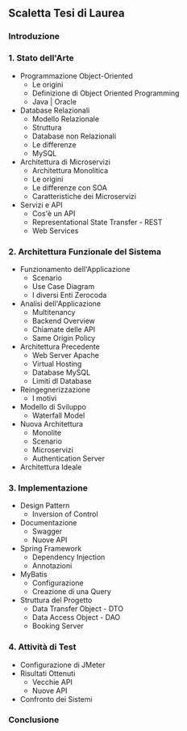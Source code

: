 ## Scaletta Tesi di Laurea

### Introduzione

### 1. Stato dell'Arte
* Programmazione Object-Oriented
    * Le origini
    * Definizione di Object Oriented Programming
    * Java | Oracle
* Database Relazionali
    * Modello Relazionale
    * Struttura
    * Database non Relazionali
    * Le differenze
    * MySQL
* Architettura di Microservizi
    * Architettura Monolitica
    * Le origini
    * Le differenze con SOA
    * Caratteristiche dei Microservizi
* Servizi e API
    * Cos'è un API
    * Representational State Transfer - REST
    * Web Services

### 2. Architettura Funzionale del Sistema
* Funzionamento dell'Applicazione
    * Scenario
    * Use Case Diagram
    * I diversi Enti Zerocoda
* Analisi dell'Applicazione
    * Multitenancy
    * Backend Overview
    * Chiamate delle API
    * Same Origin Policy
* Architettura Precedente
    * Web Server Apache
    * Virtual Hosting
    * Database MySQL
    * Limiti dl Database
* Reingegnerizzazione
    * I motivi
* Modello di Sviluppo
    * Waterfall Model 
* Nuova Architettura
    * Monolite
    * Scenario
    * Microservizi
    * Authentication Server
* Architettura Ideale

### 3. Implementazione
* Design Pattern
    * Inversion of Control
* Documentazione
    * Swagger
    * Nuove API
* Spring Framework
    * Dependency Injection
    * Annotazioni
* MyBatis
    * Configurazione
    * Creazione di una Query
* Struttura del Progetto
    * Data Transfer Object - DTO
    * Data Access Object - DAO
    * Booking Server

### 4. Attività di Test
* Configurazione di JMeter
* Risultati Ottenuti
    * Vecchie API
    * Nuove API
* Confronto dei Sistemi

### Conclusione
